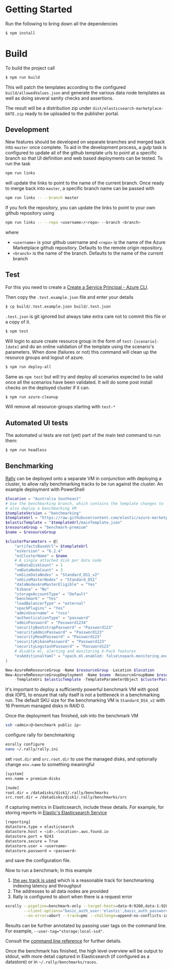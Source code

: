 # Getting Started

Run the following to bring down all the dependencies

```bash
$ npm install
```

# Build

To build the project call

```bash
$ npm run build
```

This will patch the templates according to the configured `build/allowedValues.json` and generate the various data node templates as well as doing several sanity checks and assertions.

The result will be a distribution zip under `dist/elasticsearch-marketplace-DATE.zip` ready to be uploaded to the publisher portal.


## Development

New features should be developed on separate branches and merged back into `master` once complete. To aid in the development process, a gulp task is configured to update all of the github template urls to point at a specific branch so that UI definition and web based deployments can be tested. To run the task

```sh
npm run links
```

will update the links to point to the name of the current branch. Once ready to merge back into `master`, a specific branch name can be passed with

```sh
npm run links -- --branch master
```

If you fork the repository, you can update the links to point to your own github repository using

```sh
npm run links -- --repo <username>/<repo> --branch <branch>
```

where

- `<username>` is your github username and `<repo>` is the name of the Azure Marketplace github repository. Defaults to the remote origin repository.
- `<branch>` is the name of the branch. Defaults to the name of the current branch 

## Test

For this you need to create a [Create a Service Principal - Azure CLI](https://github.com/cloudfoundry-incubator/bosh-azure-cpi-release/blob/master/docs/get-started/create-service-principal.md).

Then copy the `.test.example.json` file and enter your details

```bash
$ cp build/.test.example.json build/.test.json
```

`.test.json` is git ignored but always take extra care not to commit this file or a copy of it.


```bash
$ npm test
```

Will login to azure create resource group in the form of `test-[scenario]-[date]` and do an online validation of the template using the scenario's parameters.
When done (failures or not) this command will clean up the resource groups and logout of azure.

```bash
$ npm run deploy-all
```

Same as `npm test` but will try and deploy all scenarios expected to be valid once all the scenarios have been validated.
It will do some post install checks on the deployed cluster if it can.

```bash
$ npm run azure-cleanup
```
Will remove all resource-groups starting with `test-*`

## Automated UI tests

The automated ui tests are not (yet) part of the main test command to run them:

```bash
$ npm run headless
```

## Benchmarking

[Rally](https://github.com/elastic/rally) can be deployed onto a separate VM in
conjunction with deploying a cluster, to allow rally benchmarking tracks to
be run against the cluster. An example deployment with PowerShell

```powershell
$location = "Australia Southeast"
# Use the benchmarking branch, which contains the template changes to
# also deploy a benchmarking VM
$templateVersion = "benchmarking"
$templateUrl = "https://raw.githubusercontent.com/elastic/azure-marketplace/$templateVersion/src"
$elasticTemplate = "$templateUrl/mainTemplate.json"
$resourceGroup = "benchmark-premium"
$name = $resourceGroup

$clusterParameters = @{
    "artifactsBaseUrl"= $templateUrl
    "esVersion" = "6.2.4"
    "esClusterName" = $name
    # A single attached disk per data node
    "vmDataDiskCount" = 1
    "vmDataNodeCount" = 3
    "vmSizeDataNodes" = "Standard_DS1_v2"
    "vmSizeMasterNodes" = "Standard_DS1"
    "dataNodesAreMasterEligible" = "Yes"
    "kibana" = "No"
    "storageAccountType" = "Default"
    "benchmark" = "Yes"
    "loadBalancerType" = "external"
    "xpackPlugins" = "Yes"
    "adminUsername" = "russ"
    "authenticationType" = "password"
    "adminPassword" = "Password1234"
    "securityBootstrapPassword" = "Password123"
    "securityAdminPassword" = "Password123"
    "securityReadPassword" = "Password123"
    "securityKibanaPassword" = "Password123"
    "securityLogstashPassword" = "Password123"
    # disable ml, alerting and monitoring X-Pack features
    "esAdditionalYaml" = "xpack.ml.enabled: false\nxpack.monitoring.enabled: false\nxpack.watcher.enabled: false"
}

New-AzureRmResourceGroup -Name $resourceGroup -Location $location
New-AzureRmResourceGroupDeployment -Name $name -ResourceGroupName $resourceGroup `
    -TemplateUri $elasticTemplate -TemplateParameterObject $clusterParameters
```

It's important to deploy a sufficiently powerful benchmark VM with good disk IOPS,
to ensure that rally itself is not a bottleneck in a benchmarking run. The default
SKU size for the benchmarking VM is `Standard_DS4_v2` with 16 Premium managed disks in
RAID 0.

Once the deployment has finished, ssh into the benchmark VM

```sh
ssh <admin>@<benchmark public ip>
```

configure rally for benchmarking

```sh
esrally configure
nano ~/.rally/rally.ini
```

set `root.dir` and `src.root.dir` to use the managed disks, and optionally change
`env.name` to something meaningful

```sh
[system]
env.name = premium-disks

[node]
root.dir = /datadisks/disk1/.rally/benchmarks
src.root.dir = /datadisks/disk1/.rally/benchmarks/src
```

if capturing metrics in Elasticsearch, include these details. For example,
for storing reports in [Elastic's Elasticsearch Service](https://www.elastic.co/cloud/elasticsearch-service)

```sh
[reporting]
datastore.type = elasticsearch
datastore.host = <id>.<location>.aws.found.io
datastore.port = 9243
datastore.secure = True
datastore.user = <username>
datastore.password = <password>
```

and save the configuration file.

Now to run a benchmark; In this example

1. [the `pmc` track is used](https://github.com/elastic/rally-tracks/tree/master/pmc)
which is a reasonable track for benchmarking indexing latency and throughput
2. The addresses to all data nodes are provided
3. Rally is configured to abort when there is a request error

```sh
esrally --pipeline=benchmark-only --target-hosts=data-0:9200,data-1:9200,data-2:9200 \
        --client-options="basic_auth_user:'elastic',basic_auth_password:'Password123',timeout:300" \
        --on-error=abort --track=pmc --challenge=append-no-conflicts-index-only
```

Results can be further annotated by passing user tags on the command line. For example, `--user-tag="storage:local-ssd"`. 

Consult the [command line reference](https://esrally.readthedocs.io/en/latest/command_line_reference.html) for further details.

Once the benchmark has finished, the high level overview will be output to stdout, with more detail captured in Elasticsearch (if configured as a datastore) or in `~/.rally/benchmarks/races`.
